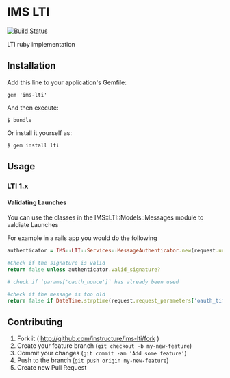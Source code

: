 # IMS LTI

[![Build Status](https://travis-ci.org/instructure/ims-lti.svg?branch=2.1.x)](https://travis-ci.org/instructure/ims-lti)

LTI ruby implementation

## Installation

Add this line to your application's Gemfile:

    gem 'ims-lti'

And then execute:

    $ bundle

Or install it yourself as:

    $ gem install lti

## Usage


### LTI 1.x

#### Validating Launches

You can use the classes in the IMS::LTI::Models::Messages module to valdiate Launches

For example in a rails app you would do the following
```ruby
authenticator = IMS::LTI::Services::MessageAuthenticator.new(request.url, request.request_parameters, shared_secret)

#Check if the signature is valid
return false unless authenticator.valid_signature?

# check if `params['oauth_nonce']` has already been used

#check if the message is too old
return false if DateTime.strptime(request.request_parameters['oauth_timestamp'],'%s') < 5.minutes.ago

```

## Contributing

1. Fork it ( http://github.com/instructure/ims-lti/fork )
2. Create your feature branch (`git checkout -b my-new-feature`)
3. Commit your changes (`git commit -am 'Add some feature'`)
4. Push to the branch (`git push origin my-new-feature`)
5. Create new Pull Request
